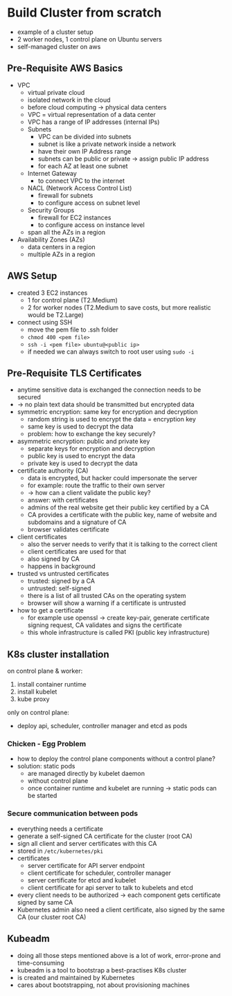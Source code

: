 # Build Cluster from scratch
- example of a cluster setup
- 2 worker nodes, 1 control plane on Ubuntu servers
- self-managed cluster on aws

## Pre-Requisite AWS Basics
- VPC
  - virtual private cloud
  - isolated network in the cloud
  - before cloud computing -> physical data centers
  - VPC = virtual representation of a data center
  - VPC has a range of IP addresses (internal IPs)
  - Subnets
    - VPC can be divided into subnets
    - subnet is like a private network inside a network
    - have their own IP Address range
    - subnets can be public or private -> assign public IP address
    - for each AZ at least one subnet
  - Internet Gateway
    - to connect VPC to the internet
  - NACL (Network Access Control List)
    - firewall for subnets
    - to configure access on subnet level
  - Security Groups
    - firewall for EC2 instances
    - to configure access on instance level
  - span all the AZs in a region
- Availability Zones (AZs)
  - data centers in a region
  - multiple AZs in a region

## AWS Setup
- created 3 EC2 instances
  - 1 for control plane (T2.Medium)
  - 2 for worker nodes (T2.Medium to save costs, but more realistic would be T2.Large)
- connect using SSH
  - move the pem file to .ssh folder
  - `chmod 400 <pem file>`
  - `ssh -i <pem file> ubuntu@<public ip>`
  - if needed we can always switch to root user using `sudo -i`

## Pre-Requisite TLS Certificates
- anytime sensitive data is exchanged the connection needs to be secured
- -> no plain text data should be transmitted but encrypted data
- symmetric encryption: same key for encryption and decryption
  - random string is used to encrypt the data = encryption key
  - same key is used to decrypt the data
  - problem: how to exchange the key securely?
- asymmetric encryption: public and private key
  - separate keys for encryption and decryption
  - public key is used to encrypt the data
  - private key is used to decrypt the data
- certificate authority (CA)
  - data is encrypted, but hacker could impersonate the server
  - for example: route the traffic to their own server
  - -> how can a client validate the public key?
  - answer: with certificates
  - admins of the real website get their public key certified by a CA
  - CA provides a certificate with the public key, name of website and subdomains and a signature of CA
  - browser validates certificate
- client certificates
  - also the server needs to verify that it is talking to the correct client
  - client certificates are used for that
  - also signed by CA
  - happens in background
- trusted vs untrusted certificates
  - trusted: signed by a CA
  - untrusted: self-signed
  - there is a list of all trusted CAs on the operating system
  - browser will show a warning if a certificate is untrusted
- how to get a certificate
  - for example use openssl -> create key-pair, generate certificate signing request, CA validates and signs the certificate
  - this whole infrastructure is called PKI (public key infrastructure)

## K8s cluster installation
on control plane & worker:
1. install container runtime
2. install kubelet
3. kube proxy

only on control plane:
- deploy api, scheduler, controller manager and etcd as pods 

### Chicken - Egg Problem
- how to deploy the control plane components without a control plane?
- solution: static pods
  - are managed directly by kubelet daemon
  - without control plane
  - once container runtime and kubelet are running -> static pods can be started

### Secure communication between pods
- everything needs a certificate
- generate a self-signed CA certificate for the cluster (root CA)
- sign all client and server certificates with this CA
- stored in `/etc/kubernetes/pki`
- certificates
  - server certificate for API server endpoint
  - client certificate for scheduler, controller manager
  - server certificate for etcd and kubelet
  - client certificate for api server to talk to kubelets and etcd
- every client needs to be authorized -> each component gets certificate signed by same CA
- Kubernetes admin also need a client certificate, also signed by the same CA (our cluster root CA)

## Kubeadm
- doing all those steps mentioned above is a lot of work, error-prone and time-consuming
- kubeadm is a tool to bootstrap a best-practises K8s cluster
- is created and maintained by Kubernetes
- cares about bootstrapping, not about provisioning machines

